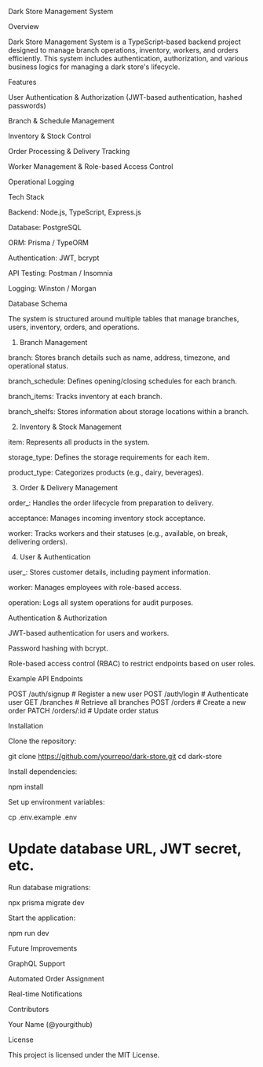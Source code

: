 Dark Store Management System

Overview

Dark Store Management System is a TypeScript-based backend project designed to manage branch operations, inventory, workers, and orders efficiently. This system includes authentication, authorization, and various business logics for managing a dark store's lifecycle.

Features

User Authentication & Authorization (JWT-based authentication, hashed passwords)

Branch & Schedule Management

Inventory & Stock Control

Order Processing & Delivery Tracking

Worker Management & Role-based Access Control

Operational Logging

Tech Stack

Backend: Node.js, TypeScript, Express.js

Database: PostgreSQL

ORM: Prisma / TypeORM

Authentication: JWT, bcrypt

API Testing: Postman / Insomnia

Logging: Winston / Morgan

Database Schema

The system is structured around multiple tables that manage branches, users, inventory, orders, and operations.

1. Branch Management

branch: Stores branch details such as name, address, timezone, and operational status.

branch_schedule: Defines opening/closing schedules for each branch.

branch_items: Tracks inventory at each branch.

branch_shelfs: Stores information about storage locations within a branch.

2. Inventory & Stock Management

item: Represents all products in the system.

storage_type: Defines the storage requirements for each item.

product_type: Categorizes products (e.g., dairy, beverages).

3. Order & Delivery Management

order_: Handles the order lifecycle from preparation to delivery.

acceptance: Manages incoming inventory stock acceptance.

worker: Tracks workers and their statuses (e.g., available, on break, delivering orders).

4. User & Authentication

user_: Stores customer details, including payment information.

worker: Manages employees with role-based access.

operation: Logs all system operations for audit purposes.

Authentication & Authorization

JWT-based authentication for users and workers.

Password hashing with bcrypt.

Role-based access control (RBAC) to restrict endpoints based on user roles.

Example API Endpoints

POST /auth/signup       # Register a new user
POST /auth/login        # Authenticate user
GET  /branches          # Retrieve all branches
POST /orders            # Create a new order
PATCH /orders/:id       # Update order status

Installation

Clone the repository:

git clone https://github.com/yourrepo/dark-store.git
cd dark-store

Install dependencies:

npm install

Set up environment variables:

cp .env.example .env
# Update database URL, JWT secret, etc.

Run database migrations:

npx prisma migrate dev

Start the application:

npm run dev

Future Improvements

GraphQL Support

Automated Order Assignment

Real-time Notifications

Contributors

Your Name (@yourgithub)

License

This project is licensed under the MIT License.

